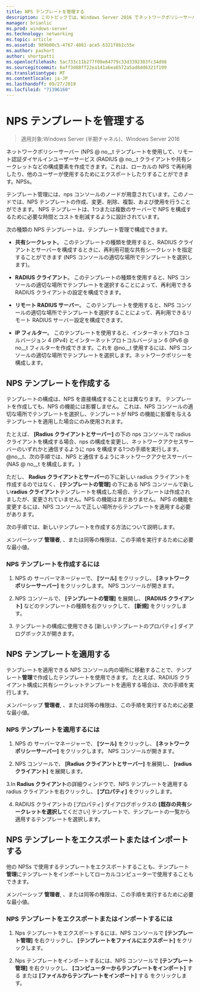 ```yaml
---
title: NPS テンプレートを管理する
description: このトピックでは、Windows Server 2016 でネットワークポリシーサーバーの NPS テンプレートを作成、適用、エクスポート、およびインポートする方法について説明します。
manager: brianlic
ms.prod: windows-server
ms.technology: networking
ms.topic: article
ms.assetid: 989b00c5-4767-4081-ace5-6321f8b2c55e
ms.author: pashort
author: shortpatti
ms.openlocfilehash: 5ac733c11b277f09e64779c33d3392303fc34d98
ms.sourcegitcommit: 6aff3d88ff22ea141a6ea6572a5ad8dd6321f199
ms.translationtype: MT
ms.contentlocale: ja-JP
ms.lasthandoff: 09/27/2019
ms.locfileid: "71396160"
---
```

# <a name="manage-nps-templates"></a>NPS テンプレートを管理する

>適用対象:Windows Server (半期チャネル)、Windows Server 2016

ネットワークポリシーサーバー \(NPS @ no__t テンプレートを使用して、リモート認証ダイヤルインユーザーサービス \(RADIUS @ no__t クライアントや共有シークレットなどの構成要素を作成できます。これは、ローカルの NPS で再利用したり、他のユーザーが使用するためにエクスポートしたりすることができます。NPSs。 

テンプレート管理には、nps コンソールのノードが用意されています。このノードでは、NPS テンプレートの作成、変更、削除、複製、および使用を行うことができます。 NPS テンプレートは、1つまたは複数のサーバーで NPS を構成するために必要な時間とコストを削減するように設計されています。

次の種類の NPS テンプレートは、テンプレート管理で構成できます。

- **共有シークレット**。 このテンプレートの種類を使用すると、RADIUS クライアントとサーバーを構成するときに、再利用可能な共有シークレットを指定することができます (NPS コンソールの適切な場所でテンプレートを選択します)。 

- **RADIUS クライアント**。 このテンプレートの種類を使用すると、NPS コンソールの適切な場所でテンプレートを選択することによって、再利用できる RADIUS クライアントの設定を構成できます。

- **リモート RADIUS サーバー**。 このテンプレートを使用すると、NPS コンソールの適切な場所でテンプレートを選択することによって、再利用できるリモート RADIUS サーバー設定を構成できます。 

- **IP フィルター**。 このテンプレートを使用すると、インターネットプロトコルバージョン 4 (IPv4) とインターネットプロトコルバージョン 6 \(IPv6 @ no__t フィルターを作成できます。これを @no__t 使用するには、NPS コンソールの適切な場所でテンプレートを選択します。ネットワークポリシーを構成します。

## <a name="create-an-nps-template"></a>NPS テンプレートを作成する

テンプレートの構成は、NPS を直接構成することとは異なります。 テンプレートを作成しても、NPS の機能には影響しません。 これは、NPS コンソールの適切な場所でテンプレートを選択し、テンプレートが NPS の機能に影響を与えるテンプレートを適用した場合にのみ使用されます。 

たとえば、 **[Radius クライアントとサーバー]** の下の nps コンソールで radius クライアントを構成する場合、nps の構成を変更し、ネットワークアクセスサーバーのいずれかと通信するように nps を構成する1つの手順を実行します。 @no__t、次の手順では、NPS と通信するようにネットワークアクセスサーバー \(NAS @ no__t を構成します。 \) 

ただし、 **Radius クライアントとサーバー**の下に新しい radius クライアントを作成するのではなく、 **[テンプレートの管理]** の下にある NPS コンソールで新しい**radius クライアント**テンプレートを構成した場合、テンプレートは作成されましたが、変更されていません。NPS の機能はまだありません。 NPS の機能を変更するには、NPS コンソールで正しい場所からテンプレートを適用する必要があります。

次の手順では、新しいテンプレートを作成する方法について説明します。

メンバーシップ **管理者**, 、または同等の権限は、この手順を実行するために必要な最小値。

### <a name="to-create-an-nps-template"></a>NPS テンプレートを作成するには


1. NPS の サーバーマネージャーで、 **[ツール]** をクリックし、 **[ネットワークポリシーサーバー]** をクリックします。 NPS コンソールが開きます。 

2. NPS コンソールで、 **[テンプレートの管理]** を展開し、 **[RADIUS クライアント]** などのテンプレートの種類を右クリックして、 **[新規]** をクリックします。

3. テンプレートの構成に使用できる [新しいテンプレートのプロパティ] ダイアログボックスが開きます。

## <a name="apply-an-nps-template"></a>NPS テンプレートを適用する

テンプレートを適用できる NPS コンソール内の場所に移動することで、テンプレート**管理**で作成したテンプレートを使用できます。 たとえば、RADIUS クライアント構成に共有シークレットテンプレートを適用する場合は、次の手順を実行します。

メンバーシップ **管理者**, 、または同等の権限は、この手順を実行するために必要な最小値。

### <a name="to-apply-an-nps-template"></a>NPS テンプレートを適用するには

1. NPS の サーバーマネージャーで、 **[ツール]** をクリックし、 **[ネットワークポリシーサーバー]** をクリックします。 NPS コンソールが開きます。

2. NPS コンソールで、 **[Radius クライアントとサーバー]** を展開し、 **[radius クライアント]** を展開します。

3.In **Radius クライアント**の詳細ウィンドウで、NPS テンプレートを適用する radius クライアントを右クリックし、 **[プロパティ]** をクリックします。

4. RADIUS クライアントの [プロパティ] ダイアログボックスの **[既存の共有シークレットを選択し**てください] テンプレートで、テンプレートの一覧から適用するテンプレートを選択します。

## <a name="export-or-import-nps-templates"></a>NPS テンプレートをエクスポートまたはインポートする

他の NPSs で使用するテンプレートをエクスポートすることも、テンプレート**管理**にテンプレートをインポートしてローカルコンピューターで使用することもできます。 

メンバーシップ **管理者**, 、または同等の権限は、この手順を実行するために必要な最小値。

### <a name="to-export-or-import-nps-templates"></a>NPS テンプレートをエクスポートまたはインポートするには

1. Nps テンプレートをエクスポートするには、NPS コンソールで **[テンプレート管理]** を右クリックし、 **[テンプレートをファイルにエクスポート]** をクリックします。

2. Nps テンプレートをインポートするには、NPS コンソールで **[テンプレート管理]** を右クリックし、 **[コンピューターからテンプレートをインポート]** する または **[ファイルからテンプレートをインポート]** する をクリックします。


